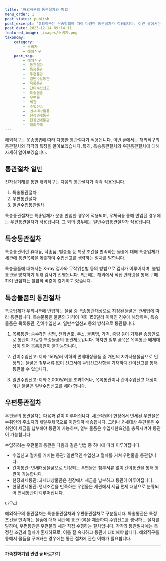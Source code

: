 ```yaml
---
title: '해외직구의 통관절차와 방법'
menu_order: 1
post_status: publish
post_excerpt: '해외직구는 운송방법에 따라 다양한 통관절차가 적용됩니다. 이번 글에서는 해외직구의 통관절차와 각각의 특징을 알아보겠습니다. 특히, 특송통관절차와 우편통관절차에 대해 자세히 알아보겠습니다.'
post_date: 2023-12-14 09:14:11
featured_image: _images/소비자.png
taxonomy:
    category:
        - 소비자
        - 해외직구
    post_tag:
        - 해외직구
        -  통관절차
        -  특송통관
        -  우편통관
        -  일반수입통관
        -  목록통관
        -  간이수입신고
        -  특송물품
        -  우편물
        -  세관
        -  수입신고
        -  면세대상물품
        -  현장과세통관
        -  현장면세통관
        -  해외구매
---
```



해외직구는 운송방법에 따라 다양한 통관절차가 적용됩니다. 이번 글에서는 해외직구의 통관절차와 각각의 특징을 알아보겠습니다. 특히, 특송통관절차와 우편통관절차에 대해 자세히 알아보겠습니다.

## 통관절차 일반

전자상거래를 통한 해외직구는 다음의 통관절차가 각각 적용됩니다. 

1. 특송통관절차
2. 우편통관절차
3. 일반수입통관절차

특송통관절차는 특송업체가 운송 반입한 경우에 적용되며, 우체국을 통해 반입된 경우에는 우편통관절차가 적용됩니다. 그 외의 경우에는 일반수입통관절차가 적용됩니다.

## 특송통관절차

특송통관이란 휴대품, 탁송품, 별송품 등 특정 조건을 만족하는 물품에 대해 특송업체가 세관에 통관목록을 제출하여 수입신고를 생략하는 절차를 말합니다.

특송물품에 대해서는 X-ray 검사와 무작위선별 등의 방법으로 검사가 이루어지며, 불법통관을 방지하기 위해 검사가 진행됩니다. 최근에는 해외에서 직접 인터넷을 통해 구매하여 반입하는 물품의 비중이 증가하고 있습니다.

## 특송물품의 통관절차

특송업체가 우리나라에 반입하는 물품 중 특송통관대상으로 지정된 물품은 관세법에 따라 통관됩니다. 특송물품은 물품의 가격이 미화 150달러 이하인 경우에 해당하며, 특송물품은 목록통관, 간이수입신고, 일반수입신고 등의 방식으로 통관됩니다.

1. 목록통관: 송수하인 성명, 전화번호, 주소, 물품명, 가격, 중량 등이 기재된 송장만으로 통관이 가능한 특송물품의 통관제도입니다. 하지만 일부 품목은 목록통관 배제대상이 되어 목록통관이 불가능합니다.

2. 간이수입신고: 미화 150달러 이하의 면세대상물품 중 개인의 자가사용물품으로 인정되는 물품은 첨부서류 없이 신고서에 수입신고사항을 기재하여 간이신고를 통해 통관할 수 있습니다.

3. 일반수입신고: 미화 2,000달러를 초과하거나, 목록통관이나 간이수입신고 대상이 아닌 물품은 일반수입신고를 해야 합니다.

## 우편통관절차

우편물의 통관절차는 다음과 같이 이루어집니다. 세관직원이 현장에서 면세된 우편물은 수취인의 주소지의 배달우체국으로 이관되어 배송됩니다. 그러나 과세대상 우편물은 수취인이 세금을 납부해야 통관이 가능하며, 일부 물품은 수입제한요건을 충족시켜야 통관이 가능합니다.

수입하려는 우편물의 통관은 다음과 같은 방법 중 하나에 따라 이루어집니다.

- 수입신고 절차를 거치는 통관: 일반적인 수입신고 절차를 거쳐 우편물을 통관합니다.
- 간이통관: 면세대상물품으로 인정되는 우편물은 첨부서류 없이 간이통관을 통해 통관이 가능합니다.
- 현장과세통관: 과세대상물품은 현장에서 세금을 납부하고 통관이 이루어집니다.
- 현장면세통관: 면세조건을 만족하는 우편물은 세관에서 세금 면제 대상으로 분류되어 면세통관이 이루어집니다.

마무리

해외직구의 통관절차는 특송통관절차와 우편통관절차로 구분됩니다. 특송통관은 특정 조건을 만족하는 물품에 대해 세관에 통관목록을 제출하여 수입신고를 생략하는 절차를 말하며, 우편통관은 우편물의 세관 직접 수행하는 절차입니다. 각각의 통관절차에는 특정한 조건과 절차가 존재하므로, 이를 잘 숙지하고 통관에 대비해야 합니다. 해외직구를 통해서 물품을 구매하는 경우에는 통관 절차에 관한 이해가 필요합니다.


<!-- wp:separator -->
<hr class="wp-block-separator has-alpha-channel-opacity"/>
<!-- /wp:separator -->

<!-- wp:group {"backgroundColor":"base","layout":{"type":"constrained"}} -->
<div class="wp-block-group has-base-background-color has-background"><!-- wp:paragraph {"align":"center","fontSize":"medium"} -->
<p class="has-text-align-center has-large-font-size"><strong>가족친화기업 관련 글 바로가기</strong></p>
<!-- /wp:paragraph -->


<!-- wp:latest-posts
{"categories":[{"id":27241,"count":19,"description":"","link":"https://uknowlaw.com/category/%ea%b0%80%ec%a1%b1%ec%b9%9c%ed%99%94%ea%b8%b0%ec%97%85/","name":"가족친화기업","slug":"가족친화기업","taxonomy":"category","parent":0,"meta":[],"_links":{"self":[{"href":"https://uknowlaw.com/wp-json/wp/v2/categories/27241"}],"collection":[{"href":"https://uknowlaw.com/wp-json/wp/v2/categories"}],"about":[{"href":"https://uknowlaw.com/wp-json/wp/v2/taxonomies/category"}],"wp:post_type":[{"href":"https://uknowlaw.com/wp-json/wp/v2/posts?categories=27241"}],"curies":[{"name":"wp","href":"https://api.w.org/{rel}","templated":true}]}}],"postsToShow":100,"excerptLength":28,"postLayout":"grid","columns":2,"featuredImageAlign":"left","featuredImageSizeSlug":"large","fontSize":"small"} /--></div>
<!-- /wp:group -->
